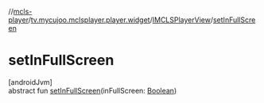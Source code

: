 //[mcls-player](../../../index.md)/[tv.mycujoo.mclsplayer.player.widget](../index.md)/[IMCLSPlayerView](index.md)/[setInFullScreen](set-in-full-screen.md)

# setInFullScreen

[androidJvm]\
abstract fun [setInFullScreen](set-in-full-screen.md)(inFullScreen: [Boolean](https://kotlinlang.org/api/latest/jvm/stdlib/kotlin/-boolean/index.html))
